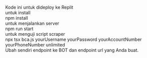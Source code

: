 Kode ini untuk dideploy ke Replit
<br>
untuk install<br>
npm install
<br>
untuk menjalankan server<br>
npm run start
<br>
untuk menguji script scraper <br>
npx tsx bca.js yourUsername yourPassword yourAccountNumber yourPhoneNumber unlimited
<br>
Ubah sendiri endpoint ke BOT dan endpoint url yang Anda buat.

